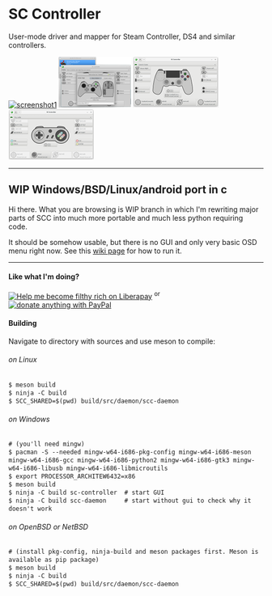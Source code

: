 SC Controller
=============

User-mode driver and mapper for Steam Controller, DS4 and similar controllers.

[![screenshot1](docs/screenshot1-tn.png?raw=true)](docs/screenshot1.png?raw=true)
[![screenshot2](docs/screenshot2-tn.png?raw=true)](docs/screenshot2.png?raw=true)
[![screenshot3](docs/screenshot3-tn.png?raw=true)](docs/screenshot3.png?raw=true)
[![screenshot3](docs/screenshot4-tn.png?raw=true)](docs/screenshot4.png?raw=true)

-----------

## WIP Windows/BSD/Linux/android port in c

Hi there. What you are browsing is WIP branch in which I'm rewriting major parts of SCC into much more portable and much less python requiring code.

It should be somehow usable, but there is no GUI and only very basic OSD menu right now.
See this [wiki page](https://github.com/kozec/sc-controller/wiki/Running-SC-Controller-on-Windows) for how to run it.

-----------

#### Like what I'm doing?

[![Help me become filthy rich on Liberapay](https://img.shields.io/badge/Help%20me%20become%20filthy%20rich%20on-Liberapay-yellow.svg)](https://liberapay.com/kozec) <sup>or</sup> [![donate anything with PayPal](https://img.shields.io/badge/donate_anything_with-Paypal-blue.svg)](https://www.paypal.com/cgi-bin/webscr?cmd=_donations&business=77DQD3L9K8RPU&lc=SK&item_name=kozec&item_number=scc&currency_code=EUR&bn=PP%2dDonationsBF%3abtn_donate_LG%2egif%3aNonHosted)


#### Building

Navigate to directory with sources and use meson to compile:

###### on Linux
```
$ meson build
$ ninja -C build
$ SCC_SHARED=$(pwd) build/src/daemon/scc-daemon
```

###### on Windows
```
# (you'll need mingw)
$ pacman -S --needed mingw-w64-i686-pkg-config mingw-w64-i686-meson mingw-w64-i686-gcc mingw-w64-i686-python2 mingw-w64-i686-gtk3 mingw-w64-i686-libusb mingw-w64-i686-libmicroutils
$ export PROCESSOR_ARCHITEW6432=x86
$ meson build
$ ninja -C build sc-controller  # start GUI
$ ninja -C build scc-daemon     # start without gui to check why it doesn't work
```

###### on OpenBSD or NetBSD
```
# (install pkg-config, ninja-build and meson packages first. Meson is available as pip package)
$ meson build
$ ninja -C build
$ SCC_SHARED=$(pwd) build/src/daemon/scc-daemon
```

